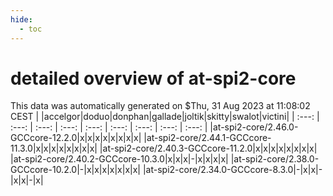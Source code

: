 ```yaml
---
hide:
  - toc
---
```


detailed overview of at-spi2-core
=================================


This data was automatically generated on $Thu, 31 Aug 2023 at 11:08:02 CEST
| |accelgor|doduo|donphan|gallade|joltik|skitty|swalot|victini|
| :---: | :---: | :---: | :---: | :---: | :---: | :---: | :---: | :---: |
|at-spi2-core/2.46.0-GCCcore-12.2.0|x|x|x|x|x|x|x|x|
|at-spi2-core/2.44.1-GCCcore-11.3.0|x|x|x|x|x|x|x|x|
|at-spi2-core/2.40.3-GCCcore-11.2.0|x|x|x|x|x|x|x|x|
|at-spi2-core/2.40.2-GCCcore-10.3.0|x|x|x|-|x|x|x|x|
|at-spi2-core/2.38.0-GCCcore-10.2.0|-|x|x|x|x|x|x|x|
|at-spi2-core/2.34.0-GCCcore-8.3.0|-|x|x|-|x|x|-|x|
